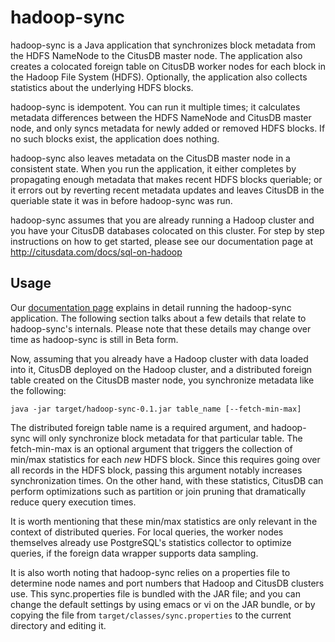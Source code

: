 hadoop-sync
===========

hadoop-sync is a Java application that synchronizes block metadata from the HDFS
NameNode to the CitusDB master node. The application also creates a colocated
foreign table on CitusDB worker nodes for each block in the Hadoop File System
(HDFS). Optionally, the application also collects statistics about the underlying
HDFS blocks.

hadoop-sync is idempotent. You can run it multiple times; it calculates metadata
differences between the HDFS NameNode and CitusDB master node, and only syncs
metadata for newly added or removed HDFS blocks. If no such blocks exist, the
application does nothing.

hadoop-sync also leaves metadata on the CitusDB master node in a consistent
state. When you run the application, it either completes by propagating enough
metadata that makes recent HDFS blocks queriable; or it errors out by reverting
recent metadata updates and leaves CitusDB in the queriable state it was in
before hadoop-sync was run.

hadoop-sync assumes that you are already running a Hadoop cluster and you have
your CitusDB databases colocated on this cluster. For step by step instructions
on how to get started, please see our documentation page at
http://citusdata.com/docs/sql-on-hadoop

Usage
-----

Our [documentation page](http://citusdata.com/docs/sql-on-hadoop) explains in
detail running the hadoop-sync application. The following section talks about a
few details that relate to hadoop-sync's internals. Please note that these
details may change over time as hadoop-sync is still in Beta form.

Now, assuming that you already have a Hadoop cluster with data loaded into it,
CitusDB deployed on the Hadoop cluster, and a distributed foreign table created
on the CitusDB master node, you synchronize metadata like the following:

    java -jar target/hadoop-sync-0.1.jar table_name [--fetch-min-max]

The distributed foreign table name is a required argument, and hadoop-sync will
only synchronize block metadata for that particular table. The fetch-min-max is
an optional argument that triggers the collection of min/max statistics for each
_new_ HDFS block. Since this requires going over all records in the HDFS block,
passing this argument notably increases synchronization times. On the other
hand, with these statistics, CitusDB can perform optimizations such as partition
or join pruning that dramatically reduce query execution times.

It is worth mentioning that these min/max statistics are only relevant in the
context of distributed queries. For local queries, the worker nodes themselves
already use PostgreSQL's statistics collector to optimize queries, if the
foreign data wrapper supports data sampling.

It is also worth noting that hadoop-sync relies on a properties file to
determine node names and port numbers that Hadoop and CitusDB clusters use.
This sync.properties file is bundled with the JAR file; and you can change the
default settings by using emacs or vi on the JAR bundle, or by copying the file
from `target/classes/sync.properties` to the current directory and editing it.
